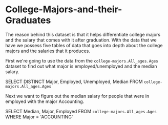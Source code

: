 # College-Majors-and-their-Graduates
The reason behind this dataset is that it helps differentiate college majors and the salary that comes with it after graduation. With the data that we have we possess five tables of data that goes into depth about the college majors and the salaries that it produces. 

First we're going to use the data from the `college-majors.All_ages.Ages` dataset to find out what major is employed/unemployed and the median salary. 

SELECT DISTINCT Major, Employed, Unemployed, Median
FROM `college-majors.All_ages.Ages`

Next we want to figure out the median salary for people that were in employed with the major Accounting.

SELECT Median, Major, Employed
FROM `college-majors.All_ages.Ages`
WHERE Major = 'ACCOUNTING'
